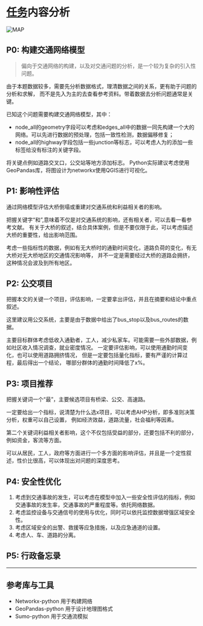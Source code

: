 # [任务](../problem/CHINESE.md#任务需求)内容分析

![MAP](../CITY_MAP.png)

## P0: 构建交通网络模型

> 偏向于交通网络的构建，以及对交通问题的分析，是一个较为复杂的引入性问题。

由于本题数据较多，需要先分析数据格式，理清数据之间的关系，更有助于问题的分析和求解，
而不是先入为主的去查看参考资料。带着数据去分析问题通常是关键。

已知这个问题需要构建交通网络模型，其中：
- node_all的geometry字段可以考虑和edges_all中的数据一同先构建一个大的网络。可以先进行数据的预处理，包括一致性检测，数据偏移修复；
- node_all的highway字段包括一些junction等标志，可以考虑人为的添加一些标签给没有标注的关键字段。

将关键点例如道路交叉口，公交站等地方添加标志。
Python实际建议考虑使用GeoPandas库，将图设计为networkx使用QGIS进行可视化。


## P1: 影响性评估

通过网络模型评估大桥倒塌或重建对交通系统和利益相关者的影响。

把握关键字“和”,意味着不仅是对交通系统的影响，还有相关者，可以去看一看参考文献。
有关于大桥的叙述，结合具体案例，但是不要仅限于此，可以考虑描述大桥的重要性，给出影响范围。

考虑一些指标性的数据，例如有无大桥时的通勤时间变化，道路负荷的变化，有无大桥对无大桥地区的交通情况影响等，
并不一定是需要经过大桥的道路会拥挤，这种情况会波及到所有地区。


## P2: 公交项目

把握本文的关键一个项目，评估影响，一定要拿出评估，并且在摘要和结论中重点叙述。

这里建议用公交系统，主要是由于数据中给出了bus_stop以及bus_routes的数据。

主要目标群体考虑低收入通勤者，工人，减少私家车。可能需要一些外部数据，例如社区收入情况调查，就业密度情况。
一定要评估影响，可以使用通勤时间变化，也可以使用道路拥挤情况，
但是一定要包括量化指标，要有严谨的计算过程，最后得出一个结论， 哪部分群体的通勤时间降低了x%。


## P3: 项目推荐

把握关键词一个“最”，主要候选项目有桥梁、公交、高速路。

一定要给出一个指标，说清楚为什么选x项目，可以考虑AHP分析，即多准则决策分析，权重可以自己设置，
例如经济效益，道路流量，社会福利等因素。

第二个关键词利益相关者影响，这个不仅包括受益的部分，还要包括不利的部分，例如资金，客流等方面。

可以从居民，工人，政府等方面进行一个多方面的影响评估，并且是一个定性叙述，性价比很高，可以体现出对问题的深度思考。

## P4: 安全性优化

1. 考虑到交通事故的发生，可以考虑在模型中加入一些安全性评估的指标，例如交通事故的发生率，交通事故的严重程度等。依托网络数据。
2. 考虑监控设备与交通信号的使用与优化，同时可以依托监控数据增强区域安全性。
3. 考虑区域安全的出警、救援等应急措施，以及应急通道的设置。
4. 考虑人、车、道路的分离。

## P5: 行政备忘录


___

## 参考库与工具

- Networkx-python 用于构建网络 
- GeoPandas-python 用于设计地理图格式
- Sumo-python 用于交通流模拟
